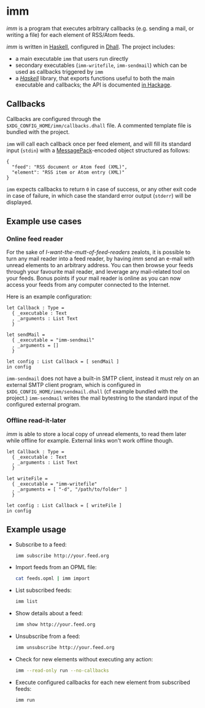 # imm

*imm* is a program that executes arbitrary callbacks (e.g. sending a mail, or writing a file) for each element of RSS/Atom feeds.

*imm* is written in [Haskell][2], configured in [Dhall][3]. The project includes:

- a main executable `imm` that users run directly
- secondary executables (`imm-writefile`, `imm-sendmail`) which can be used as callbacks triggered by `imm`
- a [*Haskell*][2] library, that exports functions useful to both the main executable and callbacks; the API is documented [in Hackage][1].

## Callbacks

Callbacks are configured through the `$XDG_CONFIG_HOME/imm/callbacks.dhall` file. A commented template file is bundled with the project.

`imm` will call each callback once per feed element, and will fill its standard input (`stdin`) with a [MessagePack][4]-encoded object structured as follows:

```
{
  "feed": "RSS document or Atom feed (XML)",
  "element": "RSS item or Atom entry (XML)"
}
```

`imm` expects callbacks to return `0` in case of success, or any other exit code in case of failure, in which case the standard error output (`stderr`) will be displayed.


## Example use cases

### Online feed reader

For the sake of *I-want-the-mutt-of-feed-readers* zealots, it is possible to turn any mail reader into a feed reader, by having *imm* send an e-mail with unread elements to an arbitrary address.
You can then browse your feeds through your favourite mail reader, and leverage any mail-related tool on your feeds.
Bonus points if your mail reader is online as you can now access your feeds from any computer connected to the Internet.

Here is an example configuration:
```dhall
let Callback : Type =
  { _executable : Text
  , _arguments : List Text
  }

let sendMail =
  { _executable = "imm-sendmail"
  , _arguments = []
  }

let config : List Callback = [ sendMail ]
in config
```

`imm-sendmail` does not have a built-in SMTP client, instead it must rely on an external SMTP client program, which is configured in `$XDG_CONFIG_HOME/imm/sendmail.dhall` (cf example bundled with the project.) `imm-sendmail` writes the mail bytestring to the standard input of the configured external program.

### Offline read-it-later

*imm* is able to store a local copy of unread elements, to read them later while offline for example. External links won't work offline though.

```dhall
let Callback : Type =
  { _executable : Text
  , _arguments : List Text
  }

let writeFile =
  { _executable = "imm-writefile"
  , _arguments = [ "-d", "/path/to/folder" ]
  }

let config : List Callback = [ writeFile ]
in config
```

## Example usage

- Subscribe to a feed:
  ```bash
  imm subscribe http://your.feed.org
  ```

- Import feeds from an OPML file:
  ```bash
  cat feeds.opml | imm import
  ```

- List subscribed feeds:
  ```bash
  imm list
  ```

- Show details about a feed:
  ```bash
  imm show http://your.feed.org
  ```

- Unsubscribe from a feed:
  ```bash
  imm unsubscribe http://your.feed.org
  ```

- Check for new elements without executing any action:
  ```bash
  imm --read-only run --no-callbacks
  ```

- Execute configured callbacks for each new element from subscribed feeds:
  ```bash
  imm run
  ```

[1]: http://hackage.haskell.org/package/imm
[2]: https://www.haskell.org
[3]: https://dhall-lang.org/
[4]: https://msgpack.org/
